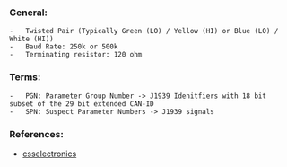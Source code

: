 ### General:
    -   Twisted Pair (Typically Green (LO) / Yellow (HI) or Blue (LO) / White (HI))
    -   Baud Rate: 250k or 500k
    -   Terminating resistor: 120 ohm

### Terms:
    -   PGN: Parameter Group Number -> J1939 Idenitfiers with 18 bit subset of the 29 bit extended CAN-ID 
    -   SPN: Suspect Parameter Numbers -> J1939 signals

    
### References:
-   [csselectronics](https://www.csselectronics.com/pages/j1939-explained-simple-intro-tutorial)


